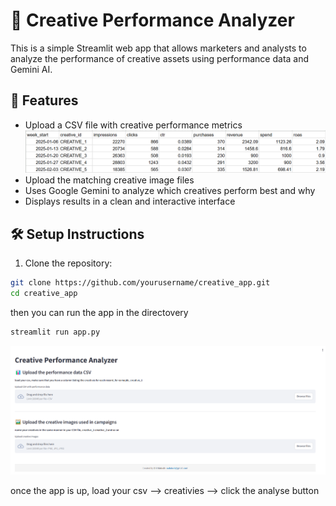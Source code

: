 # 🎨 Creative Performance Analyzer

This is a simple Streamlit web app that allows marketers and analysts to analyze the performance of creative assets  using performance data and Gemini AI.

## 📂 Features

- Upload a CSV file with creative performance metrics
![see this image for example](images/example.png)
- Upload the matching creative image files
- Uses Google Gemini to analyze which creatives perform best and why
- Displays results in a clean and interactive interface

## 🛠 Setup Instructions

1. Clone the repository:

```bash
git clone https://github.com/yourusername/creative_app.git
cd creative_app
```

then you can run the app in the directovery
```bash
streamlit run app.py
```

![app interface](images/app.png)

once the app is up, load your csv --> creativies --> click the analyse button
